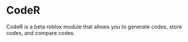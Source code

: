# CodeR
CodeR is a beta roblox module that allows you to generate codes, store codes, and compare codes.

